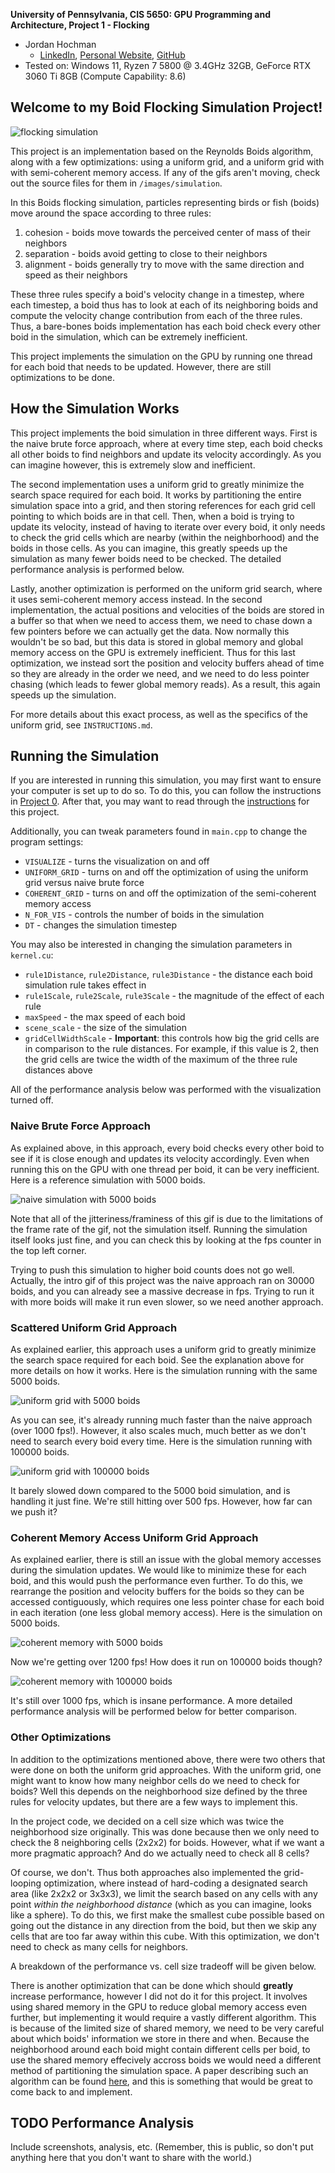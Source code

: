 **University of Pennsylvania, CIS 5650: GPU Programming and Architecture, Project 1 - Flocking**

* Jordan Hochman
  * [LinkedIn](https://www.linkedin.com/in/jhochman24), [Personal Website](https://jordanh.xyz), [GitHub](https://github.com/JHawk0224)
* Tested on: Windows 11, Ryzen 7 5800 @ 3.4GHz 32GB, GeForce RTX 3060 Ti 8GB (Compute Capability: 8.6)

## Welcome to my Boid Flocking Simulation Project!

![flocking simulation](images/simulation/flocking.gif)

This project is an implementation based on the Reynolds Boids algorithm, along with a few optimizations: using a uniform grid, and a uniform grid with with semi-coherent memory access. If any of the gifs aren't moving, check out the source files for them in `/images/simulation`.

In this Boids flocking simulation, particles representing birds or fish (boids) move around the space according to three rules:

1. cohesion - boids move towards the perceived center of mass of their neighbors
2. separation - boids avoid getting to close to their neighbors
3. alignment - boids generally try to move with the same direction and speed as their neighbors

These three rules specify a boid's velocity change in a timestep, where each timestep, a boid thus has to look at each of its neighboring boids and compute the velocity change contribution from each of the three rules. Thus, a bare-bones boids implementation has each boid check every other boid in the simulation, which can be extremely inefficient.

This project implements the simulation on the GPU by running one thread for each boid that needs to be updated. However, there are still optimizations to be done.

## How the Simulation Works

This project implements the boid simulation in three different ways. First is the naive brute force approach, where at every time step, each boid checks all other boids to find neighbors and update its velocity accordingly. As you can imagine however, this is extremely slow and inefficient.

The second implementation uses a uniform grid to greatly minimize the search space required for each boid. It works by partitioning the entire simulation space into a grid, and then storing references for each grid cell pointing to which boids are in that cell. Then, when a boid is trying to update its velocity, instead of having to iterate over every boid, it only needs to check the grid cells which are nearby (within the neighborhood) and the boids in those cells. As you can imagine, this greatly speeds up the simulation as many fewer boids need to be checked. The detailed performance analysis is performed below.

Lastly, another optimization is performed on the uniform grid search, where it uses semi-coherent memory access instead. In the second implementation, the actual positions and velocities of the boids are stored in a buffer so that when we need to access them, we need to chase down a few pointers before we can actually get the data. Now normally this wouldn't be so bad, but this data is stored in global memory and global memory access on the GPU is extremely inefficient. Thus for this last optimization, we instead sort the position and velocity buffers ahead of time so they are already in the order we need, and we need to do less pointer chasing (which leads to fewer global memory reads). As a result, this again speeds up the simulation.

For more details about this exact process, as well as the specifics of the uniform grid, see `INSTRUCTIONS.md`.

## Running the Simulation

If you are interested in running this simulation, you may first want to ensure your computer is set up to do so. To do this, you can follow the instructions in [Project 0](https://github.com/JHawk0224/CIS5650-Project0-Getting-Started/blob/main/INSTRUCTION.md). After that, you may want to read through the [instructions](INSTRUCTION.md) for this project.

Additionally, you can tweak parameters found in `main.cpp` to change the program settings:

- `VISUALIZE` - turns the visualization on and off
- `UNIFORM_GRID` - turns on and off the optimization of using the uniform grid versus naive brute force
- `COHERENT_GRID` - turns on and off the optimization of the semi-coherent memory access
- `N_FOR_VIS` - controls the number of boids in the simulation
- `DT` - changes the simulation timestep

You may also be interested in changing the simulation parameters in `kernel.cu`:

- `rule1Distance`, `rule2Distance`, `rule3Distance` - the distance each boid simulation rule takes effect in
- `rule1Scale`, `rule2Scale`, `rule3Scale` - the magnitude of the effect of each rule
- `maxSpeed` - the max speed of each boid
- `scene_scale` - the size of the simulation
- `gridCellWidthScale` - **Important**: this controls how big the grid cells are in comparison to the rule distances. For example, if this value is 2, then the grid cells are twice the width of the maximum of the three rule distances above

All of the performance analysis below was performed with the visualization turned off.

### Naive Brute Force Approach

As explained above, in this approach, every boid checks every other boid to see if it is close enough and updates its velocity accordingly. Even when running this on the GPU with one thread per boid, it can be very inefficient. Here is a reference simulation with 5000 boids.

![naive simulation with 5000 boids](images/simulation/flocking-5000-naive.gif)

Note that all of the jitteriness/framiness of this gif is due to the limitations of the frame rate of the gif, not the simulation itself. Running the simulation itself looks just fine, and you can check this by looking at the fps counter in the top left corner.

Trying to push this simulation to higher boid counts does not go well. Actually, the intro gif of this project was the naive approach ran on 30000 boids, and you can already see a massive decrease in fps. Trying to run it with more boids will make it run even slower, so we need another approach.

### Scattered Uniform Grid Approach

As explained earlier, this approach uses a uniform grid to greatly minimize the search space required for each boid. See the explanation above for more details on how it works. Here is the simulation running with the same 5000 boids.

![uniform grid with 5000 boids](images/simulation/flocking-5000-uniform.gif)

As you can see, it's already running much faster than the naive approach (over 1000 fps!). However, it also scales much, much better as we don't need to search every boid every time. Here is the simulation running with 100000 boids.

![uniform grid with 100000 boids](images/simulation/flocking-100000-uniform.gif)

It barely slowed down compared to the 5000 boid simulation, and is handling it just fine. We're still hitting over 500 fps. However, how far can we push it?

### Coherent Memory Access Uniform Grid Approach

As explained earlier, there is still an issue with the global memory accesses during the simulation updates. We would like to minimize these for each boid, and this would push the performance even further. To do this, we rearrange the position and velocity buffers for the boids so they can be accessed contiguously, which requires one less pointer chase for each boid in each iteration (one less global memory access). Here is the simulation on 5000 boids.


![coherent memory with 5000 boids](images/simulation/flocking-5000-coherent.gif)

Now we're getting over 1200 fps! How does it run on 100000 boids though?

![coherent memory with 100000 boids](images/simulation/flocking-100000-coherent.gif)

It's still over 1000 fps, which is insane performance. A more detailed performance analysis will be performed below for better comparison.

### Other Optimizations

In addition to the optimizations mentioned above, there were two others that were done on both the uniform grid approaches. With the uniform grid, one might want to know how many neighbor cells do we need to check for boids? Well this depends on the neighborhood size defined by the three rules for velocity updates, but there are a few ways to implement this.

In the project code, we decided on a cell size which was twice the neighborhood size originally. This was done because then we only need to check the 8 neighboring cells (2x2x2) for boids. However, what if we want a more pragmatic approach? And do we actually need to check all 8 cells?

Of course, we don't. Thus both approaches also implemented the grid-looping optimization, where instead of hard-coding a designated search area (like 2x2x2 or 3x3x3), we limit the search based on any cells with any point *within the neighborhood distance* (which as you can imagine, looks like a sphere). To do this, we first make the smallest cube possible based on going out the distance in any direction from the boid, but then we skip any cells that are too far away within this cube. With this optimization, we don't need to check as many cells for neighbors.

A breakdown of the performance vs. cell size tradeoff will be given below.

There is another optimization that can be done which should **greatly** increase performance, however I did not do it for this project. It involves using shared memory in the GPU to reduce global memory access even further, but implementing it would require a vastly different algorithm. This is because of the limited size of shared memory, we need to be very careful about which boids' information we store in there and when. Because the neighborhood around each boid might contain different cells per boid, to use the shared memory effecively accross boids we would need a different method of partitioning the simulation space. A paper describing such an algorithm can be found [here](https://diglib.eg.org/server/api/core/bitstreams/79528ffd-9609-4232-bb81-57819e7ae747/content), and this is something that would be great to come back to and implement.

## TODO Performance Analysis

Include screenshots, analysis, etc. (Remember, this is public, so don't put
anything here that you don't want to share with the world.)
